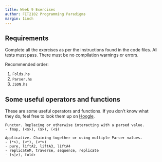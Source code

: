 ```yaml
---
title: Week 9 Exercises
author: FIT2102 Programming Paradigms
margin: 1inch
---
```


## Requirements

Complete all the exercises as per the instructions found in the code files. All tests must pass. There must be no compilation warnings or errors.

Recommended order:
1. `Folds.hs`
2. `Parser.hs`
3. `JSON.hs`

## Some useful operators and functions

These are some useful operators and functions. If you don't know what they do, feel free to look them up on [Hoogle](https://hoogle.haskell.org).

```
Functor. Replacing or otherwise interacting with a parsed value.
- fmap, (<$>), ($>), (<$)

Applicative. Chaining together or using multiple Parser values.
- (*>), (<*), (<*>)
- pure, liftA2, liftA3, liftA4
- replicateM, traverse, sequence, replicate
- (<|>), foldr
```
